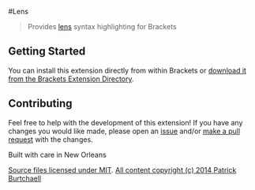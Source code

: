 #Lens
> Provides [lens](http://help.koken.me/customer/portal/articles/828688-lens-templates) syntax highlighting for Brackets

## Getting Started
You can install this extension directly from within Brackets or [download it from the Brackets Extension Directory](https://brackets-registry.aboutweb.com/).

## Contributing
Feel free to help with the development of this extension! If you have any changes you would like made, please open an [issue](https://github.com/pburtchaell/lens/issues) and/or [make a pull request](https://github.com/pburtchaell/lens/pulls) with the changes.

Built with care in New Orleans

[Source files licensed under MIT](http://pb.mit-license.org/).
[All content copyright (c) 2014 Patrick Burtchaell](http://pburtchaell.com/legal/)



